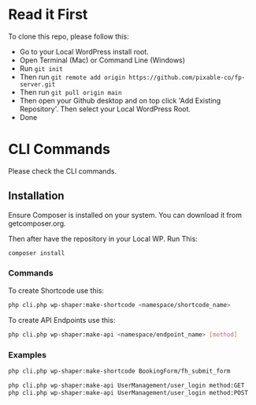 # Read it First

To clone this repo, please follow this:

- Go to your Local WordPress install root.
- Open Terminal (Mac) or Command Line (Windows)
- Run ```git init```
- Then run ```git remote add origin https://github.com/pixable-co/fp-server.git```
- Then run ```git pull origin main```
- Then open your Github desktop and on top click 'Add Existing Repository'. Then select your Local WordPress Root.
- Done

# CLI Commands

Please check the CLI commands.

## Installation

Ensure Composer is installed on your system. You can download it from getcomposer.org.

Then after have the repository in your Local WP. Run This:

```bash
composer install
```

### Commands

To create Shortcode use this:

```bash
php cli.php wp-shaper:make-shortcode <namespace/shortcode_name>
```

To create API Endpoints use this:

```bash
php cli.php wp-shaper:make-api <namespace/endpoint_name> [method]
```


### Examples

```bash
php cli.php wp-shaper:make-shortcode BookingForm/fh_submit_form
```

```bash
php cli.php wp-shaper:make-api UserManagement/user_login method:GET
php cli.php wp-shaper:make-api UserManagement/user_login method:POST
```


